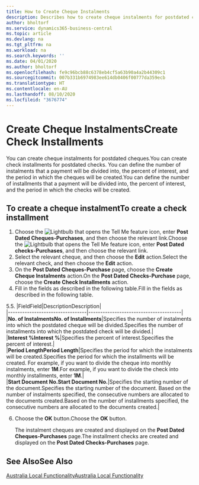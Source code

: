```yaml
---
title: How to Create Cheque Instalments
description: Describes how to create cheque instalments for postdated cheques, define the number of instalments that a payment will be divided into, the percent of interest, and the period in which the cheques will be created.
author: bholtorf
ms.service: dynamics365-business-central
ms.topic: article
ms.devlang: na
ms.tgt_pltfrm: na
ms.workload: na
ms.search.keywords: ''
ms.date: 04/01/2020
ms.author: bholtorf
ms.openlocfilehash: fe9c96bcb88c6378eb4cf5a63b90a4a2b44309c1
ms.sourcegitcommit: 007b331b6974983ee614db0406f00777da359ecb
ms.translationtype: HT
ms.contentlocale: en-AU
ms.lasthandoff: 08/10/2020
ms.locfileid: "3676774"
---
```

# <a name="create-check-installments"></a><span data-ttu-id="3dd36-103">Create Cheque Instalments</span><span class="sxs-lookup"><span data-stu-id="3dd36-103">Create Check Installments</span></span>
<span data-ttu-id="3dd36-104">You can create cheque instalments for postdated cheques.</span><span class="sxs-lookup"><span data-stu-id="3dd36-104">You can create check installments for postdated checks.</span></span> <span data-ttu-id="3dd36-105">You can define the number of instalments that a payment will be divided into, the percent of interest, and the period in which the cheques will be created.</span><span class="sxs-lookup"><span data-stu-id="3dd36-105">You can define the number of installments that a payment will be divided into, the percent of interest, and the period in which the checks will be created.</span></span>  

## <a name="to-create-a-check-installment"></a><span data-ttu-id="3dd36-106">To create a cheque instalment</span><span class="sxs-lookup"><span data-stu-id="3dd36-106">To create a check installment</span></span>  

1.  <span data-ttu-id="3dd36-107">Choose the ![Lightbulb that opens the Tell Me feature](../../media/ui-search/search_small.png "Tell me what you want to do") icon, enter **Post Dated Cheques-Purchases**, and then choose the relevant link.</span><span class="sxs-lookup"><span data-stu-id="3dd36-107">Choose the ![Lightbulb that opens the Tell Me feature](../../media/ui-search/search_small.png "Tell me what you want to do") icon, enter **Post Dated checks-Purchases**, and then choose the relevant link.</span></span>  
2.  <span data-ttu-id="3dd36-108">Select the relevant cheque, and then choose the **Edit** action.</span><span class="sxs-lookup"><span data-stu-id="3dd36-108">Select the relevant check, and then choose the **Edit** action.</span></span>  
3.  <span data-ttu-id="3dd36-109">On the **Post Dated Cheques-Purchase** page, choose the **Create Cheque Instalments** action.</span><span class="sxs-lookup"><span data-stu-id="3dd36-109">On the **Post Dated Checks-Purchase** page, choose the **Create Check Installments** action.</span></span>  
4.  <span data-ttu-id="3dd36-110">Fill in the fields as described in the following table.</span><span class="sxs-lookup"><span data-stu-id="3dd36-110">Fill in the fields as described in the following table.</span></span>  

<span data-ttu-id="3dd36-111">5.</span><span class="sxs-lookup"><span data-stu-id="3dd36-111">5.</span></span>  |<span data-ttu-id="3dd36-112">Field</span><span class="sxs-lookup"><span data-stu-id="3dd36-112">Field</span></span>|<span data-ttu-id="3dd36-113">Description</span><span class="sxs-lookup"><span data-stu-id="3dd36-113">Description</span></span>|  
    |---------------------------------|---------------------------------------|  
    |<span data-ttu-id="3dd36-114">**No. of Instalments**</span><span class="sxs-lookup"><span data-stu-id="3dd36-114">**No. of Installments**</span></span>|<span data-ttu-id="3dd36-115">Specifies the number of instalments into which the postdated cheque will be divided.</span><span class="sxs-lookup"><span data-stu-id="3dd36-115">Specifies the number of installments into which the postdated check will be divided.</span></span>|  
    |<span data-ttu-id="3dd36-116">**Interest %**</span><span class="sxs-lookup"><span data-stu-id="3dd36-116">**Interest %**</span></span>|<span data-ttu-id="3dd36-117">Specifies the percent of interest.</span><span class="sxs-lookup"><span data-stu-id="3dd36-117">Specifies the percent of interest.</span></span>|  
    |<span data-ttu-id="3dd36-118">**Period Length**</span><span class="sxs-lookup"><span data-stu-id="3dd36-118">**Period Length**</span></span>|<span data-ttu-id="3dd36-119">Specifies the period for which the instalments will be created.</span><span class="sxs-lookup"><span data-stu-id="3dd36-119">Specifies the period for which the installments will be created.</span></span> <span data-ttu-id="3dd36-120">For example, if you want to divide the cheque into monthly instalments, enter **1M**.</span><span class="sxs-lookup"><span data-stu-id="3dd36-120">For example, if you want to divide the check into monthly installments, enter **1M**.</span></span>|  
    |<span data-ttu-id="3dd36-121">**Start Document No.**</span><span class="sxs-lookup"><span data-stu-id="3dd36-121">**Start Document No.**</span></span>|<span data-ttu-id="3dd36-122">Specifies the starting number of the document.</span><span class="sxs-lookup"><span data-stu-id="3dd36-122">Specifies the starting number of the document.</span></span> <span data-ttu-id="3dd36-123">Based on the number of instalments specified, the consecutive numbers are allocated to the documents created.</span><span class="sxs-lookup"><span data-stu-id="3dd36-123">Based on the number of installments specified, the consecutive numbers are allocated to the documents created.</span></span>|  

6.  <span data-ttu-id="3dd36-124">Choose the **OK** button.</span><span class="sxs-lookup"><span data-stu-id="3dd36-124">Choose the **OK** button.</span></span>  

     <span data-ttu-id="3dd36-125">The instalment cheques are created and displayed on the **Post Dated Cheques-Purchases** page.</span><span class="sxs-lookup"><span data-stu-id="3dd36-125">The installment checks are created and displayed on the **Post Dated Checks-Purchases** page.</span></span>

## <a name="see-also"></a><span data-ttu-id="3dd36-126">See Also</span><span class="sxs-lookup"><span data-stu-id="3dd36-126">See Also</span></span>
[<span data-ttu-id="3dd36-127">Australia Local Functionality</span><span class="sxs-lookup"><span data-stu-id="3dd36-127">Australia Local Functionality</span></span>](australia-local-functionality.md)
